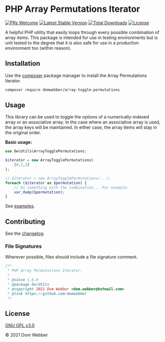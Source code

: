 # PHP Array Permutations Iterator

[![PRs Welcome](https://img.shields.io/badge/PRs-welcome-brightgreen.svg?style=flat)](http://makeapullrequest.com)
[![Latest Stable Version](http://poser.pugx.org/domwebber/array-toggle-permutations/v)](https://packagist.org/packages/domwebber/array-toggle-permutations)
[![Total Downloads](http://poser.pugx.org/domwebber/array-toggle-permutations/downloads)](https://packagist.org/packages/domwebber/array-toggle-permutations)
[![License](http://poser.pugx.org/domwebber/array-toggle-permutations/license)](https://packagist.org/packages/domwebber/array-toggle-permutations)

A helpful PHP utility that easily loops through every possible combination of array items. This package is intended for use in testing environments but is unit tested to the degree that it is also safe for use in a production environment too (within reason).

## Installation

Use the [composer](https://getcomposer.org) package manager to install the Array Permutations Iterator.

```bash
composer require domwebber/array-toggle-permutations
```

## Usage

This library can be used to toggle the options of a numerically-indexed array or an associative array. In the case where an associative array is used, the array keys will be maintained. In either case, the array items will stay in the original order.

**Basic usage:**

```php
use Dw\Utils\ArrayTogglePermutations;

$iterator = new ArrayTogglePermutations(
    [0,1,2]
);

// $iterator = new ArrayTogglePermutations(...);
foreach ($iterator as $permutation) {
    // Do something with the combination... For example:
    var_dump($permutation);
}
```

See [examples](./examples/).

## Contributing

See the [changelog](./CHANGELOG.md).

### File Signatures

Wherever possible, files should include a file signature comment.

```php
/**
 * PHP Array Permutations Iterator.
 *
 * @since 1.0.0
 * @package Dw\Utils
 * @copyright 2021 Dom Webber <dom.webber@hotmail.com>
 * @link https://github.com/domwebber
 */
```

## License

[GNU GPL v3.0](https://choosealicense.com/licenses/gpl-3.0)

&copy; 2021 Dom Webber
